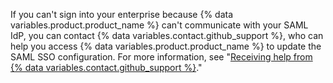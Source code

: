 If you can't sign into your enterprise because {% data variables.product.product_name %} can't communicate with your SAML IdP, you can contact {% data variables.contact.github_support %}, who can help you access {% data variables.product.product_name %} to update the SAML SSO configuration. For more information, see "[Receiving help from {% data variables.contact.github_support %}](/admin/enterprise-support/receiving-help-from-github-support)."
